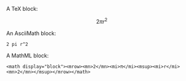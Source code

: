 A TeX block:

$$
2 \pi r^2
$$

An AsciiMath block:

```asciimath
2 pi r^2
```

A MathML block:

```mathml
<math display="block"><mrow><mn>2</mn><mi>π</mi><msup><mi>r</mi><mn>2</mn></msup></mrow></math>
```